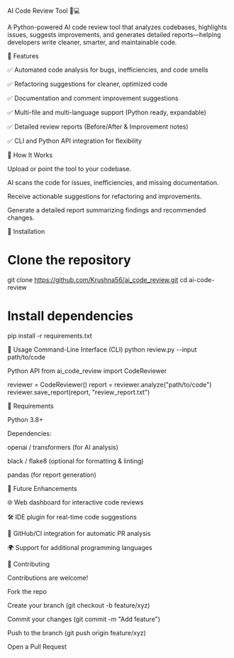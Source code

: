 AI Code Review Tool 🧠💻

A Python-powered AI code review tool that analyzes codebases, highlights issues, suggests improvements, and generates detailed reports—helping developers write cleaner, smarter, and maintainable code.

🔹 Features

✅ Automated code analysis for bugs, inefficiencies, and code smells

✅ Refactoring suggestions for cleaner, optimized code

✅ Documentation and comment improvement suggestions

✅ Multi-file and multi-language support (Python ready, expandable)

✅ Detailed review reports (Before/After & Improvement notes)

✅ CLI and Python API integration for flexibility

🔹 How It Works

Upload or point the tool to your codebase.

AI scans the code for issues, inefficiencies, and missing documentation.

Receive actionable suggestions for refactoring and improvements.

Generate a detailed report summarizing findings and recommended changes.

🔹 Installation
# Clone the repository
git clone https://github.com/Krushna56/ai_code_review.git
cd ai-code-review

# Install dependencies
pip install -r requirements.txt

🔹 Usage
Command-Line Interface (CLI)
python review.py --input path/to/code

Python API
from ai_code_review import CodeReviewer

reviewer = CodeReviewer()
report = reviewer.analyze("path/to/code")
reviewer.save_report(report, "review_report.txt")


🔹 Requirements

Python 3.8+

Dependencies:

openai / transformers (for AI analysis)

black / flake8 (optional for formatting & linting)

pandas (for report generation)

🔹 Future Enhancements

🌐 Web dashboard for interactive code reviews

🛠 IDE plugin for real-time code suggestions

🔄 GitHub/CI integration for automatic PR analysis

🌍 Support for additional programming languages

🔹 Contributing

Contributions are welcome!

Fork the repo

Create your branch (git checkout -b feature/xyz)

Commit your changes (git commit -m "Add feature")

Push to the branch (git push origin feature/xyz)

Open a Pull Request
